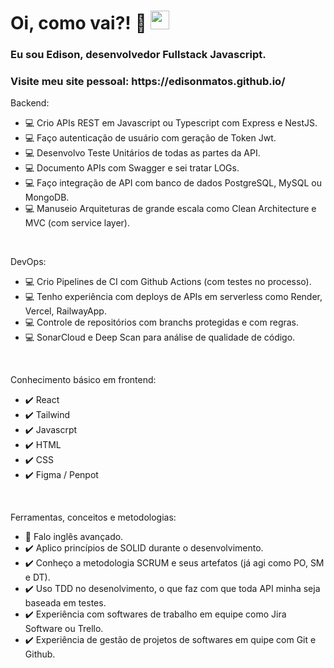 <h1 align="left">Oi, como vai?! 👋 <img src="https://raw.githubusercontent.com/kaueMarques/kaueMarques/master/hi.gif" height="30px" width="30px"></h1>
<h3 align="left">Eu sou Edison, desenvolvedor Fullstack Javascript.</h3>
<h3 align="left">Visite meu site pessoal: https://edisonmatos.github.io/</h3>
Backend:

<br>

- 💻 Crio APIs REST em Javascript ou Typescript com Express e NestJS.
- 💻 Faço autenticação de usuário com geração de Token Jwt.
- 💻 Desenvolvo Teste Unitários de todas as partes da API.
- 💻 Documento APIs com Swagger e sei tratar LOGs.
- 💻 Faço integração de API com banco de dados PostgreSQL, MySQL ou MongoDB.
- 💻 Manuseio Arquiteturas de grande escala como Clean Architecture e MVC (com service layer).

<br>

DevOps:

- 💻 Crio Pipelines de CI com Github Actions (com testes no processo).
- 💻 Tenho experiência com deploys de APIs em serverless como Render, Vercel, RailwayApp.
- 💻 Controle de repositórios com branchs protegidas e com regras.
- 💻 SonarCloud e Deep Scan para análise de qualidade de código.

<br>

Conhecimento básico em frontend:
- ✔️ React
- ✔️ Tailwind
- ✔️ Javascrpt
- ✔️ HTML
- ✔️ CSS
- ✔️ Figma / Penpot

<br>

Ferramentas, conceitos e metodologias:

- 💬 Falo inglês avançado.
- ✔️ Aplico princípios de SOLID durante o desenvolvimento.
- ✔️ Conheço a metodologia SCRUM e seus artefatos (já agi como PO, SM e DT).
- ✔️ Uso TDD no desenolvimento, o que faz com que toda API minha seja baseada em testes.
- ✔️ Experiência com softwares de trabalho em equipe como Jira Software ou Trello.
- ✔️ Experiência de gestão de projetos de softwares em quipe com Git e Github.
